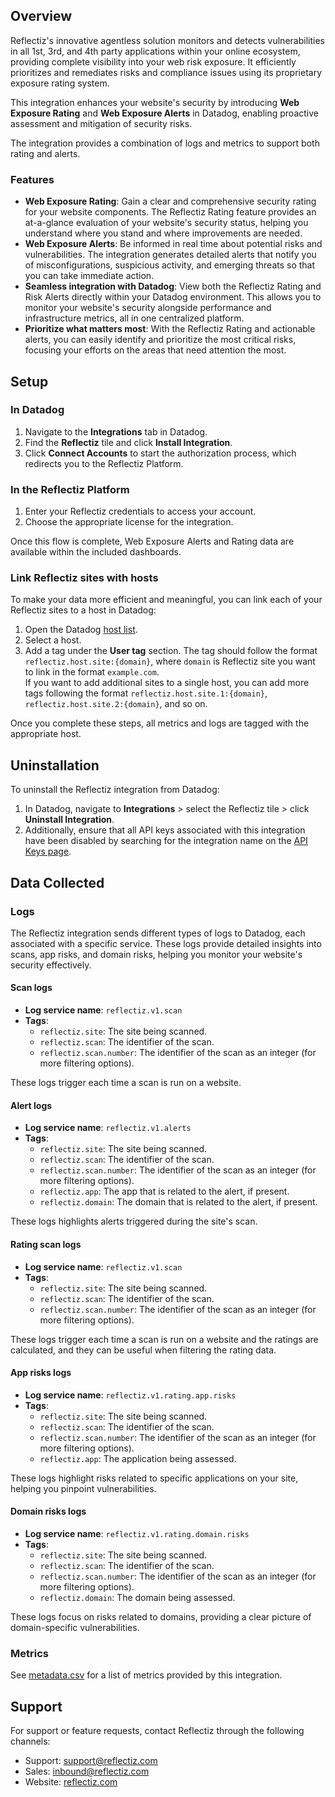 ## Overview

Reflectiz's innovative agentless solution monitors and detects vulnerabilities in all 1st, 3rd, and 4th party applications within your online ecosystem, providing complete visibility into your web risk exposure. It efficiently prioritizes and remediates risks and compliance issues using its proprietary exposure rating system.  

This integration enhances your website's security by introducing **Web Exposure Rating** and **Web Exposure Alerts** in Datadog, enabling proactive assessment and mitigation of security risks.  

The integration provides a combination of logs and metrics to support both rating and alerts.

### Features

- **Web Exposure Rating**: Gain a clear and comprehensive security rating for your website components. The Reflectiz Rating feature provides an at-a-glance evaluation of your website's security status, helping you understand where you stand and where improvements are needed.
- **Web Exposure Alerts**: Be informed in real time about potential risks and vulnerabilities. The integration generates detailed alerts that notify you of misconfigurations, suspicious activity, and emerging threats so that you can take immediate action.
- **Seamless integration with Datadog**: View both the Reflectiz Rating and Risk Alerts directly within your Datadog environment. This allows you to monitor your website's security alongside performance and infrastructure metrics, all in one centralized platform.
- **Prioritize what matters most**: With the Reflectiz Rating and actionable alerts, you can easily identify and prioritize the most critical risks, focusing your efforts on the areas that need attention the most.

## Setup

### In Datadog

1. Navigate to the **Integrations** tab in Datadog.
2. Find the **Reflectiz** tile and click **Install Integration**.
3. Click **Connect Accounts** to start the authorization process, which redirects you to the Reflectiz Platform.

### In the Reflectiz Platform

1. Enter your Reflectiz credentials to access your account.
2. Choose the appropriate license for the integration.

Once this flow is complete, Web Exposure Alerts and Rating data are available within the included dashboards.

### Link Reflectiz sites with hosts

To make your data more efficient and meaningful, you can link each of your Reflectiz sites to a host in Datadog:

1. Open the Datadog [host list][1].
2. Select a host.
3. Add a tag under the **User tag** section. The tag should follow the format `reflectiz.host.site:{domain}`, where `domain` is Reflectiz site you want to link in the format `example.com`.<br>If you want to add additional sites to a single host, you can add more tags following the format `reflectiz.host.site.1:{domain}`, `reflectiz.host.site.2:{domain}`, and so on.

Once you complete these steps, all metrics and logs are tagged with the appropriate host.


## Uninstallation

To uninstall the Reflectiz integration from Datadog:


1. In Datadog, navigate to **Integrations** > select the Reflectiz tile > click **Uninstall Integration**.
2. Additionally, ensure that all API keys associated with this integration have been disabled by searching for the integration name on the [API Keys page][5].


## Data Collected

### Logs

The Reflectiz integration sends different types of logs to Datadog, each associated with a specific service. These logs provide detailed insights into scans, app risks, and domain risks, helping you monitor your website's security effectively.

#### Scan logs
- **Log service name**: `reflectiz.v1.scan`
- **Tags**:
  - `reflectiz.site`: The site being scanned.
  - `reflectiz.scan`: The identifier of the scan.
  - `reflectiz.scan.number`: The identifier of the scan as an integer (for more filtering options).

These logs trigger each time a scan is run on a website.

#### Alert logs
- **Log service name**: `reflectiz.v1.alerts`
- **Tags**:
  - `reflectiz.site`: The site being scanned.
  - `reflectiz.scan`: The identifier of the scan.
  - `reflectiz.scan.number`: The identifier of the scan as an integer (for more filtering options).
  - `reflectiz.app`: The app that is related to the alert, if present.
  - `reflectiz.domain`: The domain that is related to the alert, if present.

These logs highlights alerts triggered during the site's scan.


#### Rating scan logs
- **Log service name**: `reflectiz.v1.scan`
- **Tags**:
  - `reflectiz.site`: The site being scanned.
  - `reflectiz.scan`: The identifier of the scan.
  - `reflectiz.scan.number`: The identifier of the scan as an integer (for more filtering options).

These logs trigger each time a scan is run on a website and the ratings are calculated, and they can be useful when filtering the rating data.

#### App risks logs
- **Log service name**: `reflectiz.v1.rating.app.risks`
- **Tags**:
  - `reflectiz.site`: The site being scanned.
  - `reflectiz.scan`: The identifier of the scan.
  - `reflectiz.scan.number`: The identifier of the scan as an integer (for more filtering options).
  - `reflectiz.app`: The application being assessed.

These logs highlight risks related to specific applications on your site, helping you pinpoint vulnerabilities.

#### Domain risks logs
- **Log service name**: `reflectiz.v1.rating.domain.risks`
- **Tags**:
  - `reflectiz.site`: The site being scanned.
  - `reflectiz.scan`: The identifier of the scan.
  - `reflectiz.scan.number`: The identifier of the scan as an integer (for more filtering options).
  - `reflectiz.domain`: The domain being assessed.

These logs focus on risks related to domains, providing a clear picture of domain-specific vulnerabilities.


### Metrics
See [metadata.csv][6] for a list of metrics provided by this integration.

## Support
For support or feature requests, contact Reflectiz through the following channels:

- Support: [support@reflectiz.com][2]
- Sales: [inbound@reflectiz.com][3]
- Website: [reflectiz.com][4]

[1]: https://app.datadoghq.com/infrastructure
[2]: mailto:support@reflectiz.com
[3]: mailto:inbound@reflectiz.com
[4]: https://reflectiz.com
[5]: https://app.datadoghq.com/organization-settings/api-keys?filter=Reflectiz
[6]: https://github.com/DataDog/integrations-extras/blob/master/reflectiz/metadata.csv